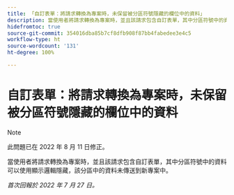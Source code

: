 ```yaml
---
title: 「自訂表單：將請求轉換為專案時，未保留被分區符號隱藏的欄位中的資料」
description: 當使用者將請求轉換為專案時，並且該請求包含自訂表單，其中分區符號中的資料可以使用顯示邏輯隱藏，該分區中的資料未傳送到新專案中。
hidefromtoc: true
source-git-commit: 354016dba85b7cf8dfb908f87bb4fabedee3e4c5
workflow-type: ht
source-wordcount: '131'
ht-degree: 100%

---
```


# 自訂表單：將請求轉換為專案時，未保留被分區符號隱藏的欄位中的資料

>[!NOTE]
>
> 此問題已在 2022 年 8 月 11 日修正。

當使用者將請求轉換為專案時，並且該請求包含自訂表單，其中分區符號中的資料可以使用顯示邏輯隱藏，該分區中的資料未傳送到新專案中。

_首次回報於 2022 年 7 月 27 日。_

